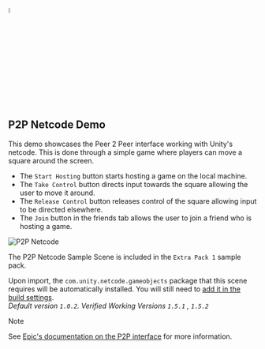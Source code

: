 <a href="/README.md"><img src="/docs/images/PlayEveryWareLogo.gif" alt="README.md" width="5%"/></a>

## **P2P Netcode Demo**
This demo showcases the Peer 2 Peer interface working with Unity's netcode. This is done through a simple game where players can move a square around the screen.
- The ``Start Hosting`` button starts hosting a game on the local machine.
- The ``Take Control`` button directs input towards the square allowing the user to move it around.
- The ``Release Control`` button releases control of the square allowing input to be directed elsewhere.
- The ``Join`` button in the friends tab allows the user to join a friend who is hosting a game.

![P2P Netcode](../images/eos_sdk_p2p_netcode.png)

The P2P Netcode Sample Scene is included in the `Extra Pack 1` sample pack.  

Upon import, the `com.unity.netcode.gameobjects` package that this scene requires will be automatically installed. You will still need to <a href="/README.md#importing-samples">add it in the build settings</a>.   
*Default version `1.0.2`.  Verified Working Versions `1.5.1` , `1.5.2`*  

> [!NOTE]
> See [Epic's documentation on the P2P interface](https://dev.epicgames.com/docs/game-services/p-2-p) for more information.

